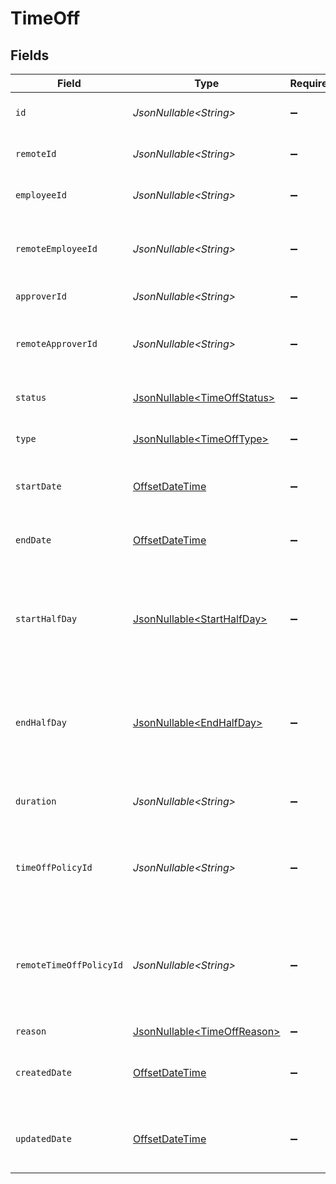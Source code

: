 # TimeOff


## Fields

| Field                                                                                        | Type                                                                                         | Required                                                                                     | Description                                                                                  | Example                                                                                      |
| -------------------------------------------------------------------------------------------- | -------------------------------------------------------------------------------------------- | -------------------------------------------------------------------------------------------- | -------------------------------------------------------------------------------------------- | -------------------------------------------------------------------------------------------- |
| `id`                                                                                         | *JsonNullable\<String>*                                                                      | :heavy_minus_sign:                                                                           | Unique identifier                                                                            | 8187e5da-dc77-475e-9949-af0f1fa4e4e3                                                         |
| `remoteId`                                                                                   | *JsonNullable\<String>*                                                                      | :heavy_minus_sign:                                                                           | Provider's unique identifier                                                                 | 8187e5da-dc77-475e-9949-af0f1fa4e4e3                                                         |
| `employeeId`                                                                                 | *JsonNullable\<String>*                                                                      | :heavy_minus_sign:                                                                           | The employee ID                                                                              | 1687-3                                                                                       |
| `remoteEmployeeId`                                                                           | *JsonNullable\<String>*                                                                      | :heavy_minus_sign:                                                                           | Provider's unique identifier of the employee                                                 | e3cb75bf-aa84-466e-a6c1-b8322b257a48                                                         |
| `approverId`                                                                                 | *JsonNullable\<String>*                                                                      | :heavy_minus_sign:                                                                           | The approver ID                                                                              | 1687-4                                                                                       |
| `remoteApproverId`                                                                           | *JsonNullable\<String>*                                                                      | :heavy_minus_sign:                                                                           | Provider's unique identifier of the approver                                                 | e3cb75bf-aa84-466e-a6c1-b8322b257a48                                                         |
| `status`                                                                                     | [JsonNullable\<TimeOffStatus>](../../models/components/TimeOffStatus.md)                     | :heavy_minus_sign:                                                                           | The status of the time off request                                                           |                                                                                              |
| `type`                                                                                       | [JsonNullable\<TimeOffType>](../../models/components/TimeOffType.md)                         | :heavy_minus_sign:                                                                           | The type of the time off request                                                             |                                                                                              |
| `startDate`                                                                                  | [OffsetDateTime](https://docs.oracle.com/javase/8/docs/api/java/time/OffsetDateTime.html)    | :heavy_minus_sign:                                                                           | The start date of the time off request                                                       | 2021-01-01T01:01:01.000Z                                                                     |
| `endDate`                                                                                    | [OffsetDateTime](https://docs.oracle.com/javase/8/docs/api/java/time/OffsetDateTime.html)    | :heavy_minus_sign:                                                                           | The end date of the time off request                                                         | 2021-01-01T01:01:01.000Z                                                                     |
| `startHalfDay`                                                                               | [JsonNullable\<StartHalfDay>](../../models/components/StartHalfDay.md)                       | :heavy_minus_sign:                                                                           | True if the start of the time off request begins half way through the day                    | true                                                                                         |
| `endHalfDay`                                                                                 | [JsonNullable\<EndHalfDay>](../../models/components/EndHalfDay.md)                           | :heavy_minus_sign:                                                                           | True if the end of the time off request ends half way through the day                        | true                                                                                         |
| `duration`                                                                                   | *JsonNullable\<String>*                                                                      | :heavy_minus_sign:                                                                           | The duration of the time off request                                                         | P3Y6M4DT12H30M5S                                                                             |
| `timeOffPolicyId`                                                                            | *JsonNullable\<String>*                                                                      | :heavy_minus_sign:                                                                           | The time off policy id associated with this time off request                                 | cx280928933                                                                                  |
| `remoteTimeOffPolicyId`                                                                      | *JsonNullable\<String>*                                                                      | :heavy_minus_sign:                                                                           | Provider's unique identifier of the time off policy id associated with this time off request | e3cb75bf-aa84-466e-a6c1-b8322b257a48                                                         |
| `reason`                                                                                     | [JsonNullable\<TimeOffReason>](../../models/components/TimeOffReason.md)                     | :heavy_minus_sign:                                                                           | N/A                                                                                          |                                                                                              |
| `createdDate`                                                                                | [OffsetDateTime](https://docs.oracle.com/javase/8/docs/api/java/time/OffsetDateTime.html)    | :heavy_minus_sign:                                                                           | The created date of the time off request                                                     | 2021-01-01T01:01:01.000Z                                                                     |
| `updatedDate`                                                                                | [OffsetDateTime](https://docs.oracle.com/javase/8/docs/api/java/time/OffsetDateTime.html)    | :heavy_minus_sign:                                                                           | The updated date of the time off request                                                     | 2021-01-01T01:01:01.000Z                                                                     |